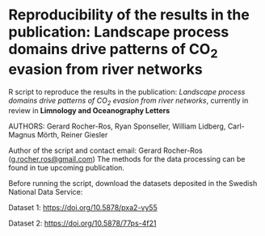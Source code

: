 # Reproducibility of the results in the publication: Landscape process domains drive patterns of CO<sub>2</sub> evasion from river networks
R script to reproduce the results in the publication: *Landscape process domains drive patterns of CO<sub>2</sub> evasion from river networks*, currently in review in **Limnology and Oceanography Letters**

AUTHORS:  Gerard Rocher-Ros, Ryan Sponseller, William Lidberg, Carl-Magnus Mörth, Reiner Giesler

Author of the script and contact email: Gerard Rocher-Ros (g.rocher.ros@gmail.com)
The methods for the data processing can be found in tue upcoming publication.

Before running the script, download the datasets deposited in the Swedish National Data Service:

Dataset 1: https://doi.org/10.5878/pxa2-vy55 

Dataset 2: https://doi.org/10.5878/77ps-4f21

